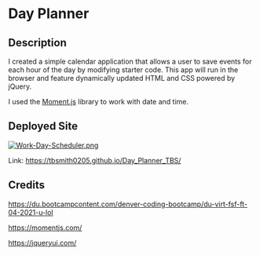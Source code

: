 # Day Planner

## Description

I created a simple calendar application that allows a user to save events for each hour of the day by modifying starter code. This app will run in the browser and feature dynamically updated HTML and CSS powered by jQuery.

I used the [Moment.js](https://momentjs.com/) library to work with date and time. 

## Deployed Site

[![Work-Day-Scheduler.png](https://i.postimg.cc/3J1SshX2/Work-Day-Scheduler.png)](https://postimg.cc/8jFmvqnC)

Link: https://tbsmith0205.github.io/Day_Planner_TBS/

## Credits
https://du.bootcampcontent.com/denver-coding-bootcamp/du-virt-fsf-ft-04-2021-u-lol

https://momentjs.com/

https://jqueryui.com/
